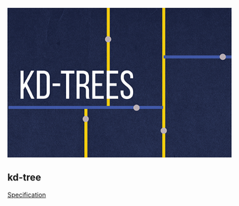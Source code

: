 ![kdtree](./logo.png)

## kd-tree
[Specification](https://coursera.cs.princeton.edu/algs4/assignments/kdtree/specification.php)
